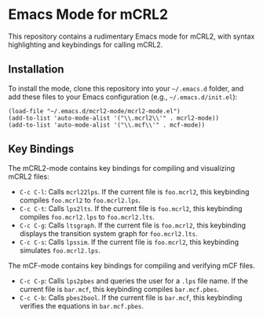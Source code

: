 Emacs Mode for mCRL2
====================

This repository contains a rudimentary Emacs mode for mCRL2, with syntax highlighting and keybindings for calling mCRL2.


Installation
------------

To install the mode, clone this repository into your `~/.emacs.d` folder, and add these files to your Emacs configuration (e.g., `~/.emacs.d/init.el`):

```
(load-file "~/.emacs.d/mcrl2-mode/mcrl2-mode.el")
(add-to-list 'auto-mode-alist '("\\.mcrl2\\'" . mcrl2-mode))
(add-to-list 'auto-mode-alist '("\\.mcf\\'" . mcf-mode))
```


Key Bindings
------------

The mCRL2-mode contains key bindings for compiling and visualizing mCRL2 files:

* `C-c C-l`: Calls `mcrl22lps`. If the current file is `foo.mcrl2`, this keybinding compiles `foo.mcrl2` to `foo.mcrl2.lps`.
* `C-c C-t`: Calls `lps2lts`. If the current file is `foo.mcrl2`, this keybinding compiles `foo.mcrl2.lps` to `foo.mcrl2.lts`.
* `C-c C-g`: Calls `ltsgraph`. If the current file is `foo.mcrl2`, this keybinding displays the transition system graph for `foo.mcrl2.lts`.
* `C-c C-s`: Calls `lpssim`. If the current file is `foo.mcrl2`, this keybinding simulates `foo.mcrl2.lps`.

The mCF-mode contains key bindings for compiling and verifying mCF files.

* `C-c C-p`: Calls `lps2pbes` and queries the user for a `.lps` file name. If the current file is `bar.mcf`, this keybinding compiles `bar.mcf.pbes`.
* `C-c C-b`: Calls `pbes2bool`. If the current file is `bar.mcf`, this keybinding verifies the equations in `bar.mcf.pbes`.
